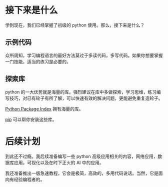 # 接下来是什么

学到现在，我们已经掌握了初级的 python 使用。那么，接下来是什么？

## 示例代码

众所周知，学习编程语言的最好方法莫过于多读代码，多写代码。如果你想要掌握一门技能，适当的练习是必要的。

## 探索库

python 的一大优势就是海量的库。强烈建议在库中多做探索，学习思维，练习编写技巧，对已有轮子有所了解，可以快速有效的解决问题，更能避免重复造轮子。

[Python Package Index](http://pypi.python.org/pypi) 拥有海量的库。

[pip](http://www.pip-installer.org/en/latest/) 可以帮你安装这些库。

# 后续计划

到此还不过瘾。我后续准备编写一些 python 高级应用相关的内容，网络应用，数据库应用，可视化以及在时下正火的 AI 中的应用。

我还准备推出一版急速教程，它会是极简，高效的，多用代码说话。当然，它是面向有经验编程者的。
